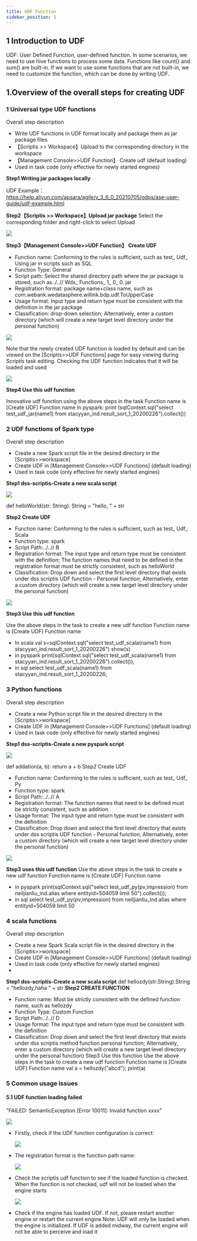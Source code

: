 ```yaml
---
title: UDF Function
sidebar_position: 5
---
```


## 1 Introduction to UDF
UDF: User Defined Function, user-defined function. In some scenarios, we need to use hive functions to process some data. Functions like count() and sum() are built-in. If we want to use some functions that are not built-in, we need to customize the function, which can be done by writing UDF.


## 1.Overview of the overall steps for creating UDF
### 1 Universal type UDF functions
Overall step description
- Write UDF functions in UDF format locally and package them as jar package files
- 【Scriptis >> Workspace】Upload to the corresponding directory in the workspace
- 【Management Console>>UDF Function】 Create udf (default loading)
- Used in task code (only effective for newly started engines)

**Step1 Writing jar packages locally**

UDF Example：https://help.aliyun.com/apsara/agile/v_3_6_0_20210705/odps/ase-user-guide/udf-example.html

**Step2【Scriptis >> Workspace】Upload jar package**
Select the corresponding folder and right-click to select Upload

![](/Images/udf/udf_14.png)

**Step3【Management Console>>UDF Function】 Create UDF**
- Function name: Conforming to the rules is sufficient, such as test_ Udf_ Using jar in scripts such as SQL
- Function Type: General
- Script path: Select the shared directory path where the jar package is stored, such as../..// Wds_ Functions_ 1_ 0_ 0. jar
- Registration format: package name+class name, such as com.webank.wedatasphere.willink.bdp.udf.ToUpperCase
- Usage format: Input type and return type must be consistent with the definition in the jar package
- Classification: drop-down selection; Alternatively, enter a custom directory (which will create a new target level directory under the personal function)

![](/Images/udf/udf_15.png)

Note that the newly created UDF function is loaded by default and can be viewed on the [Scriptis>>UDF Functions] page for easy viewing during Scriptis task editing. Checking the UDF function indicates that it will be loaded and used

![](/Images/udf/udf_16.png)

**Step4  Use this udf function**

Innovative udf function using the above steps in the task
Function name is [Create UDF] Function name
In pyspark:
print (sqlContext.sql("select test_udf_jar(name1) from stacyyan_ind.result_sort_1_20200226").collect())

### 2 UDF functions of Spark type
Overall step description
- Create a new Spark script file in the desired directory in the [Scriptis>>workspace]
- Create UDF in [Management Console>>UDF Functions] (default loading)
- Used in task code (only effective for newly started engines)

**Step1 dss-scriptis-Create a new scala script**

![](/Images/udf/udf_17.png)

def helloWorld(str: String): String = "hello, " + str

**Step2 Create UDF**
- Function name: Conforming to the rules is sufficient, such as test_ Udf_ Scala
- Function type: spark
- Script Path:../..// B
- Registration format: The input type and return type must be consistent with the definition; The function names that need to be defined in the registration format must be strictly consistent, such as helloWorld
- Classification: Drop down and select the first level directory that exists under dss scriptis UDF function - Personal function; Alternatively, enter a custom directory (which will create a new target level directory under the personal function)

![](/Images/udf/udf_18.png)

**Step3 Use this udf function**

Use the above steps in the task to create a new udf function
Function name is [Create UDF] Function name
- In scala
  val s=sqlContext.sql("select test_udf_scala(name1)
  from stacyyan_ind.result_sort_1_20200226")
  show(s)
- in pyspark
  print(sqlContext.sql("select test_udf_scala(name1)
  from stacyyan_ind.result_sort_1_20200226").collect());
- in sql
  select test_udf_scala(name1) from stacyyan_ind.result_sort_1_20200226;

### 3 Python functions
Overall step description
- Create a new Python script file in the desired directory in the [Scriptis>>workspace]
- Create UDF in [Management Console>>UDF Functions] (default loading)
- Used in task code (only effective for newly started engines)

**Step1 dss-scriptis-Create a new pyspark script**

![](/Images/udf/udf_19.png)

def addation(a, b):
return a + b
Step2 Create UDF
- Function name: Conforming to the rules is sufficient, such as test_ Udf_ Py
- Function type: spark
- Script Path:../..// A
- Registration format: The function names that need to be defined must be strictly consistent, such as addition
- Usage format: The input type and return type must be consistent with the definition
- Classification: Drop down and select the first level directory that exists under dss scriptis UDF function - Personal function; Alternatively, enter a custom directory (which will create a new target level directory under the personal function)

![](/Images/udf/udf_20.png)

**Step3 uses this udf function**
Use the above steps in the task to create a new udf function
Function name is [Create UDF] Function name
- in pyspark
  print(sqlContext.sql("select test_udf_py(pv,impression) from neiljianliu_ind.alias where entityid=504059 limit 50").collect());
- in sql
  select test_udf_py(pv,impression) from neiljianliu_ind.alias where entityid=504059 limit 50

### 4 scala functions
Overall step description
- Create a new Spark Scala script file in the desired directory in the [Scriptis>>workspace]
- Create UDF in [Management Console>>UDF Functions] (default loading)
- Used in task code (only effective for newly started engines)
-
**Step1 dss-scriptis-Create a new scala script**
def hellozdy(str:String):String = "hellozdy,haha " + str
**Step2 CREATE FUNCTION**
- Function name: Must be strictly consistent with the defined function name, such as hellozdy
- Function Type: Custom Function
- Script Path:../..// D
- Usage format: The input type and return type must be consistent with the definition
- Classification: Drop down and select the first level directory that exists under dss scriptis method function personal function; Alternatively, enter a custom directory (which will create a new target level directory under the personal function)
  Step3 Use this function
  Use the above steps in the task to create a new udf function
  Function name is [Create UDF] Function name
  val a = hellozdy("abcd");
  print(a)

### 5 Common usage issues
#### 5.1 UDF function loading failed
"FAILED: SemanticException [Error 10011]: Invalid function xxxx"

![](/Images/udf/udf_10.png)

- Firstly, check if the UDF function configuration is correct:

  ![](/Images/udf/udf_11.png)

- The registration format is the function path name:

  ![](/Images/udf/udf_12.png)

- Check the scriptis udf function to see if the loaded function is checked. When the function is not checked, udf will not be loaded when the engine starts

  ![](/Images/udf/udf_13.png)

- Check if the engine has loaded UDF. If not, please restart another engine or restart the current engine
  Note: UDF will only be loaded when the engine is initialized. If UDF is added midway, the current engine will not be able to perceive and load it